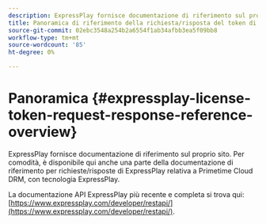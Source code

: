 ```yaml
---
description: ExpressPlay fornisce documentazione di riferimento sul proprio sito. Per comodità, è disponibile qui anche una parte della documentazione di riferimento per richieste/risposte di ExpressPlay relativa a Primetime Cloud DRM, con tecnologia ExpressPlay.
title: Panoramica di riferimento della richiesta/risposta del token di licenza ExpressPlay
source-git-commit: 02ebc3548a254b2a6554f1ab34afbb3ea5f09bb8
workflow-type: tm+mt
source-wordcount: '85'
ht-degree: 0%

---
```


# Panoramica {#expressplay-license-token-request-response-reference-overview}

ExpressPlay fornisce documentazione di riferimento sul proprio sito. Per comodità, è disponibile qui anche una parte della documentazione di riferimento per richieste/risposte di ExpressPlay relativa a Primetime Cloud DRM, con tecnologia ExpressPlay.

La documentazione API ExpressPlay più recente e completa si trova qui: [https://www.expressplay.com/developer/restapi/](https://www.expressplay.com/developer/restapi/).

